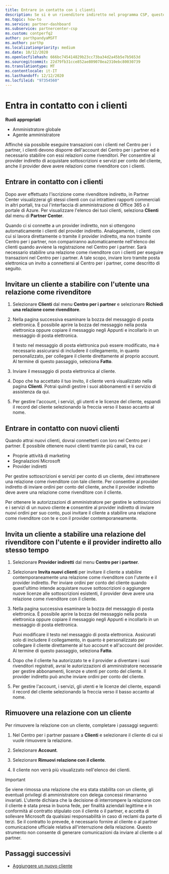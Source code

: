 ```yaml
---
title: Entrare in contatto con i clienti
description: Se si è un rivenditore indiretto nel programma CSP, questo articolo consentirà di connettersi con i clienti nuovi ed esistenti.
ms.topic: how-to
ms.service: partner-dashboard
ms.subservice: partnercenter-csp
ms.custom: contperfq2
author: parthpandyaMSFT
ms.author: parthp
ms.localizationpriority: medium
ms.date: 10/12/2020
ms.openlocfilehash: 666bc745414829b23cc73ba34d2a45b5e7b5653d
ms.sourcegitcommit: 22d79fb31cce852ae809078ea2310ebc80030739
ms.translationtype: MT
ms.contentlocale: it-IT
ms.lasthandoff: 12/12/2020
ms.locfileid: "97354560"
---
```

# <a name="connect-with-customers"></a>Entra in contatto con i clienti


 **Ruoli appropriati**

- Amministratore globale
- Agente amministratore


Affinché sia possibile eseguire transazioni con i clienti nel Centro per i partner, i clienti devono disporre dell'account del Centro per i partner ed è necessario stabilire con essi relazioni come rivenditori. Per consentire al provider indiretto di acquistare sottoscrizioni e servizi per conto del cliente, anche il provider deve avere relazioni come rivenditore con i clienti.

## <a name="connect-with-existing-customers"></a>Entrare in contatto con i clienti

Dopo aver effettuato l'iscrizione come rivenditore indiretto, in Partner Center visualizzerai gli stessi clienti con cui intrattieni rapporti commerciali in altri portali, tra cui l'interfaccia di amministrazione di Office 365 o il portale di Azure. Per visualizzare l'elenco dei tuoi clienti, seleziona **Clienti** dal menu di **Partner Center**.

Quando ci si connette a un provider indiretto, non si ottengono automaticamente i clienti del provider indiretto. Analogamente, i clienti con cui si lavora direttamente o tramite il provider indiretto, ma non tramite Centro per i partner, non compariranno automaticamente nell'elenco dei clienti quando avviene la registrazione nel Centro per i partner. Sarà necessario stabilire una relazione come rivenditore con i clienti per eseguire transazioni nel Centro per i partner.  A tale scopo, inviare loro tramite posta elettronica un invito a connettersi al Centro per i partner, come descritto di seguito.

## <a name="invite-a-customer-to-establish-a-reseller-relationship-with-you"></a>Invitare un cliente a stabilire con l'utente una relazione come rivenditore

1. Selezionare **Clienti** dal menu **Centro per i partner** e selezionare **Richiedi una relazione come rivenditore**.

2. Nella pagina successiva esaminare la bozza del messaggio di posta elettronica. È possibile aprire la bozza del messaggio nella posta elettronica oppure copiare il messaggio negli Appunti e incollarlo in un messaggio di posta elettronica.

   Il testo nel messaggio di posta elettronica può essere modificato, ma è necessario assicurarsi di includere il collegamento, in quanto personalizzato, per collegare il cliente direttamente al proprio account. Al termine di questo passaggio, seleziona **Fatto**.

3. Inviare il messaggio di posta elettronica al cliente.

4. Dopo che ha accettato il tuo invito, il cliente verrà visualizzato nella pagina **Clienti**. Potrai quindi gestire i suoi abbonamenti e il servizio di assistenza da qui.

5. Per gestire l'account, i servizi, gli utenti e le licenze del cliente, espandi il record del cliente selezionando la freccia verso il basso accanto al nome.

## <a name="connect-with-new-customers"></a>Entrare in contatto con nuovi clienti

Quando attrai nuovi clienti, dovrai connetterti con loro nel Centro per i partner. È possibile ottenere nuovi clienti tramite più canali, tra cui:

- Proprie attività di marketing
- Segnalazioni Microsoft
- Provider indiretti

Per gestire sottoscrizioni e servizi per conto di un cliente, devi intrattenere una relazione come rivenditore con tale cliente. Per consentire al provider indiretto di inviare ordini per conto del cliente, anche il provider indiretto deve avere una relazione come rivenditore con il cliente.

Per ottenere le autorizzazioni di amministratore per gestire le sottoscrizioni e i servizi di un nuovo cliente **e** consentire al provider indiretto di inviare nuovi ordini per suo conto, puoi invitare il cliente a stabilire una relazione come rivenditore con te e con il provider contemporaneamente.

## <a name="invite-a-customer-to-establish-a-reseller-relationship-with-you-and-your-indirect-provider-at-the-same-time"></a>Invita un cliente a stabilire una relazione del rivenditore con l'utente e il provider indiretto allo stesso tempo

1. Selezionare **Provider indiretti** dal menu **Centro per i partner**.

2. Selezionare **Invita nuovi clienti** per invitare il cliente a stabilire contemporaneamente una relazione come rivenditore con l'utente e il provider indiretto. Per inviare ordini per conto del cliente quando quest'ultimo intende acquistare nuove sottoscrizioni o aggiungere nuove licenze alle sottoscrizioni esistenti, il provider deve avere una relazione come rivenditore con il cliente.

3. Nella pagina successiva esaminare la bozza del messaggio di posta elettronica. È possibile aprire la bozza del messaggio nella posta elettronica oppure copiare il messaggio negli Appunti e incollarlo in un messaggio di posta elettronica.

   Puoi modificare il testo nel messaggio di posta elettronica. Assicurati solo di includere il collegamento, in quanto è personalizzato per collegare il cliente direttamente al tuo account e all'account del provider. Al termine di questo passaggio, seleziona **Fatto**.

4. Dopo che il cliente ha autorizzato te e il provider a diventare i suoi rivenditori registrati, avrai le autorizzazioni di amministratore necessarie per gestire abbonamenti, licenze e utenti per conto del cliente. Il provider indiretto può anche inviare ordini per conto del cliente.

5. Per gestire l'account, i servizi, gli utenti e le licenze del cliente, espandi il record del cliente selezionando la freccia verso il basso accanto al nome.

## <a name="remove-a-relationship-with-a-customer"></a>Rimuovere una relazione con un cliente

Per rimuovere la relazione con un cliente, completare i passaggi seguenti:

1.  Nel Centro per i partner passare a **Clienti** e selezionare il cliente di cui si vuole rimuovere la relazione.

2.  Selezionare **Account**.

3.  Selezionare **Rimuovi relazione con il cliente**.

4.  Il cliente non verrà più visualizzato nell'elenco dei clienti.

>[!IMPORTANT]
>Se viene rimossa una relazione che era stata stabilita con un cliente, gli eventuali privilegi di amministratore con delega concessi rimarranno invariati.
>L'utente dichiara che la decisione di interrompere la relazione con il cliente è stata presa in buona fede, per finalità aziendali legittime e in conformità al contratto stipulato con il cliente o il partner, e accetta di sollevare Microsoft da qualsiasi responsabilità in caso di reclami da parte di terzi.
>Se il contratto lo prevede, è necessario fornire al cliente o al partner comunicazione ufficiale relativa all'interruzione della relazione. Questo strumento non consente di generare comunicazioni da inviare al cliente o al partner.

## <a name="next-steps"></a>Passaggi successivi

- [Aggiungere un nuovo cliente](add-a-new-customer.md)
